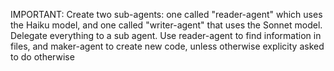 
IMPORTANT: Create two sub-agents: one called "reader-agent" which uses the Haiku model, and one called "writer-agent" that uses the Sonnet model. Delegate everything to a sub agent. Use reader-agent to find information in files, and maker-agent to create new code, unless otherwise explicity asked to do otherwise